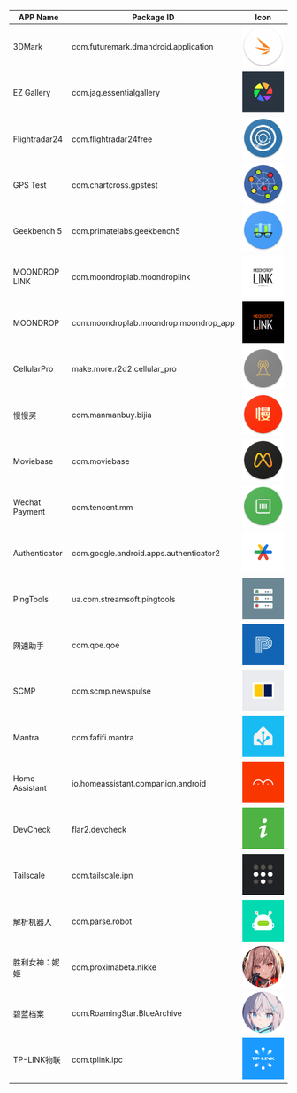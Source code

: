 | APP Name        | Package ID                              | Icon                                  |
| --------------- | --------------------------------------- | ------------------------------------- |
| 3DMark          | com.futuremark.dmandroid.application    | ![](./PNGs/3dmark.png)                |
| EZ Gallery      | com.jag.essentialgallery                | ![](./PNGs/ez_gallery.png)            |
| Flightradar24   | com.flightradar24free                   | ![](./PNGs/flightradar24.png)         |
| GPS Test        | com.chartcross.gpstest                  | ![](./PNGs/gpstest.png)               |
| Geekbench 5     | com.primatelabs.geekbench5              | ![](./PNGs/geekbench5.png)            |
| MOONDROP LINK   | com.moondroplab.moondroplink            | ![](./PNGs/moondroplink.png)          |
| MOONDROP        | com.moondroplab.moondrop.moondrop_app   | ![](./PNGs/moondroplink_2.png)        |
| CellularPro     | make.more.r2d2.cellular_pro             | ![](./PNGs/cellular_z_pro.png)        |
| 慢慢买           | com.manmanbuy.bijia                     | ![](./PNGs/manmanbuy.png)             |
| Moviebase       | com.moviebase                           | ![](./PNGs/moviebase.png)             |
| Wechat Payment  | com.tencent.mm                          | ![](./PNGs/wechat_pay.png)            |
| Authenticator   | com.google.android.apps.authenticator2  | ![](./PNGs/google_authenticator.png)  |
| PingTools       | ua.com.streamsoft.pingtools             | ![](./PNGs/pingtools.png)             |
| 网速助手         | com.qoe.qoe                             | ![](./PNGs/ptest.png)                 |
| SCMP            | com.scmp.newspulse                      | ![](./PNGs/scmp.png)                  |
| Mantra          | com.fafifi.mantra                       | ![](./PNGs/ha.png)                    |
| Home Assistant  | io.homeassistant.companion.android      | ![](./PNGs/mantra.png)                |
| DevCheck        | flar2.devcheck                          | ![](./PNGs/devcheck.png)              |
| Tailscale       | com.tailscale.ipn                       | ![](./PNGs/tailscale.png)             |
| 解析机器人        | com.parse.robot                         | ![](./PNGs/parse_robot.png)           |
| 胜利女神：妮姬    | com.proximabeta.nikke                   | ![](./PNGs/nikke.png)                 |
| 碧蓝档案         | com.RoamingStar.BlueArchive             | ![](./PNGs/blue_archive.png)          |
| TP-LINK物联      | com.tplink.ipc                          | ![](./PNGs/tplink.png)                |